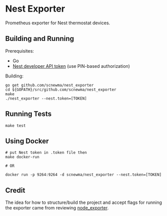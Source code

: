 # Nest Exporter

Prometheus exporter for Nest thermostat devices.

## Building and Running

Prerequisites:

* Go
* [Nest developer API token](https://developers.nest.com/guides/api/how-to-auth) (use PIN-based authorization)

Building:

```
go get github.com/scnewma/nest_exporter
cd ${GOPATH}/src/github.com/scnewma/nest_exporter
make
./nest_exporter --nest.token=[TOKEN]
```

## Running Tests

```
make test
```

## Using Docker

```
# put Nest token in .token file then
make docker-run

# OR

docker run -p 9264:9264 -d scnewma/nest_exporter --nest.token=[TOKEN]
```

## Credit

The idea for how to structure/build the project and accept flags for running the exporter came from reviewing [node_exporter](https://github.com/prometheus/node_exporter).

